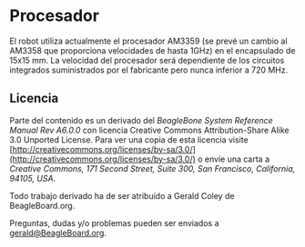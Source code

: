 Procesador
=========

El robot utiliza actualmente el procesador AM3359 (se prevé un cambio al AM3358 que proporciona velocidades de hasta 1GHz) en el encapsulado de 15x15 mm. La velocidad del procesador será dependiente de los circuitos integrados suministrados por el fabricante pero nunca inferior a 720 MHz.

Licencia
--------
Parte del contenido es un derivado del *BeagleBone System Reference Manual Rev A6.0.0* con licencia Creative Commons Attribution-Share Alike 3.0 Unported License. Para ver una copia de esta licencia visite [http://creativecommons.org/licenses/by-sa/3.0/](http://creativecommons.org/licenses/by-sa/3.0/) o envíe una carta a *Creative Commons, 171 Second Street, Suite 300, San Francisco, California, 94105, USA*.

Todo trabajo derivado ha de ser atribuído a Gerald Coley de BeagleBoard.org. 

Preguntas, dudas y/o problemas pueden ser enviados a gerald@BeagleBoard.org.
